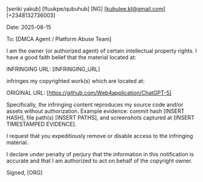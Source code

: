 [seriki yakub]
[fluukpe/qubuhub]
[NG]
[kubulee.kl@gmail.com]
[+2348132736003]

Date: 2025-08-15

To: [DMCA Agent / Platform Abuse Team]

I am the owner (or authorized agent) of certain intellectual property rights. I have a good faith belief that the material located at:

INFRINGING URL: [INFRINGING_URL]

infringes my copyrighted work(s) which are located at:

ORIGINAL URL: [https://github.com/Web4application/ChatGPT-5]

Specifically, the infringing content reproduces my source code and/or assets without authorization. Example evidence: commit hash [INSERT HASH], file path(s) [INSERT PATHS], and screenshots captured at [INSERT TIMESTAMPED EVIDENCE].

I request that you expeditiously remove or disable access to the infringing material.

I declare under penalty of perjury that the information in this notification is accurate and that I am authorized to act on behalf of the copyright owner.

Signed,
[ORG]
